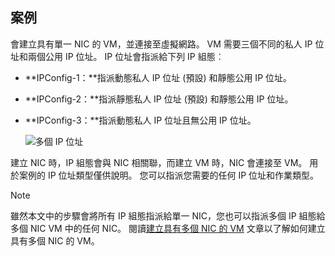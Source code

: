 ## <a name="scenario"></a>案例
會建立具有單一 NIC 的 VM，並連接至虛擬網路。 VM 需要三個不同的私人 IP 位址和兩個公用 IP 位址。 IP 位址會指派給下列 IP 組態︰

* **IPConfig-1：**指派動態私人 IP 位址 (預設) 和靜態公用 IP 位址。
* **IPConfig-2：**指派靜態私人 IP 位址 (預設) 和靜態公用 IP 位址。
* **IPConfig-3：**指派動態私人 IP 位址且無公用 IP 位址。
  
    ![多個 IP 位址](./media/virtual-network-multiple-ip-addresses-scenario/OneNIC-3IP.png)

建立 NIC 時，IP 組態會與 NIC 相關聯，而建立 VM 時，NIC 會連接至 VM。 用於案例的 IP 位址類型僅供說明。 您可以指派您需要的任何 IP 位址和作業類型。

> [!NOTE]
> 雖然本文中的步驟會將所有 IP 組態指派給單一 NIC，您也可以指派多個 IP 組態給多個 NIC VM 中的任何 NIC。 閱讀[建立具有多個 NIC 的 VM](../articles/virtual-network/virtual-network-deploy-multinic-arm-ps.md) 文章以了解如何建立具有多個 NIC 的 VM。

<!--HONumber=Dec16_HO2-->


